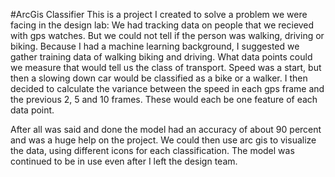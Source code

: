 #ArcGis Classifier
  This is a project I created to solve a problem we were facing in the design lab: 
  We had tracking data on people that we recieved with gps watches. But we could not tell if the person was walking, driving or biking. 
  Because I had a machine learning background, I suggested we gather training data of walking biking and driving. What data points could we measure that would tell us the class of transport. 
  Speed was a start, but then a slowing down car would be classified as a bike or a walker. I then decided to calculate the variance between the speed in each gps frame and the previous 2, 5 and 10 frames.
  These would each be one feature of each data point. 
  
  After all was said and done the model had an accuracy of about 90 percent and was a huge help on the project. We could then use arc gis to visualize the data, using different
  icons for each classification. The model was continued to be in use even after I left the design team. 
